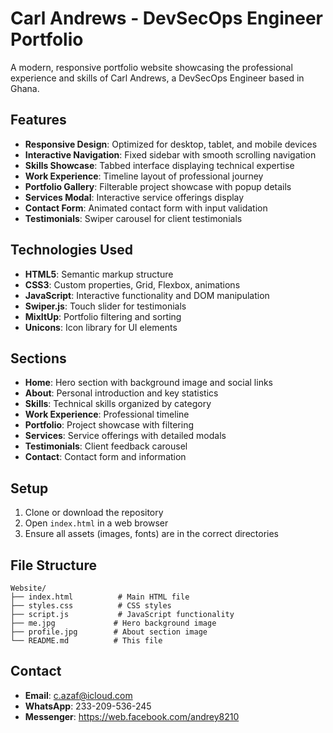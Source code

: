 # Carl Andrews - DevSecOps Engineer Portfolio

A modern, responsive portfolio website showcasing the professional experience and skills of Carl Andrews, a DevSecOps Engineer based in Ghana.

## Features

- **Responsive Design**: Optimized for desktop, tablet, and mobile devices
- **Interactive Navigation**: Fixed sidebar with smooth scrolling navigation
- **Skills Showcase**: Tabbed interface displaying technical expertise
- **Work Experience**: Timeline layout of professional journey
- **Portfolio Gallery**: Filterable project showcase with popup details
- **Services Modal**: Interactive service offerings display
- **Contact Form**: Animated contact form with input validation
- **Testimonials**: Swiper carousel for client testimonials

## Technologies Used

- **HTML5**: Semantic markup structure
- **CSS3**: Custom properties, Grid, Flexbox, animations
- **JavaScript**: Interactive functionality and DOM manipulation
- **Swiper.js**: Touch slider for testimonials
- **MixItUp**: Portfolio filtering and sorting
- **Unicons**: Icon library for UI elements

## Sections

- **Home**: Hero section with background image and social links
- **About**: Personal introduction and key statistics
- **Skills**: Technical skills organized by category
- **Work Experience**: Professional timeline
- **Portfolio**: Project showcase with filtering
- **Services**: Service offerings with detailed modals
- **Testimonials**: Client feedback carousel
- **Contact**: Contact form and information

## Setup

1. Clone or download the repository
2. Open `index.html` in a web browser
3. Ensure all assets (images, fonts) are in the correct directories

## File Structure

```
Website/
├── index.html          # Main HTML file
├── styles.css          # CSS styles
├── script.js           # JavaScript functionality
├── me.jpg             # Hero background image
├── profile.jpg        # About section image
└── README.md          # This file
```

## Contact

- **Email**: c.azaf@icloud.com
- **WhatsApp**: 233-209-536-245
- **Messenger**: https://web.facebook.com/andrey8210
